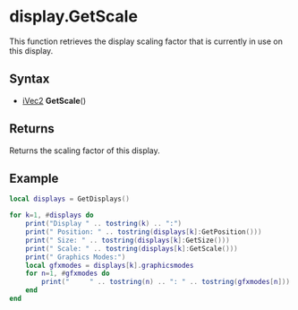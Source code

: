 # display.GetScale

This function retrieves the display scaling factor that is currently in use on this display.

## Syntax

- [iVec2](iVec2.md) **GetScale**()

## Returns

Returns the scaling factor of this display.

## Example

```lua
local displays = GetDisplays()

for k=1, #displays do
    print("Display " .. tostring(k) .. ":")
    print(" Position: " .. tostring(displays[k]:GetPosition()))
    print(" Size: " .. tostring(displays[k]:GetSize()))
    print(" Scale: " .. tostring(displays[k]:GetScale()))
    print(" Graphics Modes:")
    local gfxmodes = displays[k].graphicsmodes
    for n=1, #gfxmodes do
        print("     " .. tostring(n) .. ": " .. tostring(gfxmodes[n]))
    end
end
```
